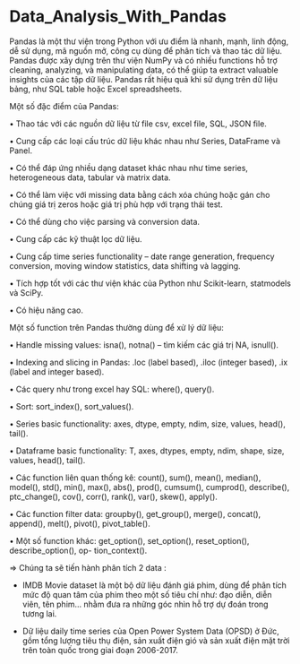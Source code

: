 # Data_Analysis_With_Pandas


Pandas là một thư viện trong Python với ưu điểm là nhanh, mạnh, linh động, dễ sử dụng, mã nguồn
mở, công cụ dùng để phân tích và thao tác dữ liệu. Pandas được xây dựng trên thư viện NumPy và
có nhiều functions hỗ trợ cleaning, analyzing, và manipulating data, có thể giúp ta extract valuable
insights của các tập dữ liệu. Pandas rất hiệu quả khi sử dụng trên dữ liệu bảng, như SQL table hoặc
Excel spreadsheets.


Một số đặc điểm của Pandas:

• Thao tác với các nguồn dữ liệu từ file csv, excel file, SQL, JSON file.

• Cung cấp các loại cấu trúc dữ liệu khác nhau như Series, DataFrame và Panel.

• Có thể đáp ứng nhiều dạng dataset khác nhau như time series, heterogeneous data, tabular và
matrix data.

• Có thể làm việc với missing data bằng cách xóa chúng hoặc gán cho chúng giá trị zeros hoặc giá
trị phù hợp với trạng thái test.

• Có thể dùng cho việc parsing và conversion data.

• Cung cấp các kỹ thuật lọc dữ liệu.

• Cung cấp time series functionality – date range generation, frequency conversion, moving window
statistics, data shifting và lagging.

• Tích hợp tốt với các thư viện khác của Python như Scikit-learn, statmodels và SciPy.

• Có hiệu năng cao.


Một số function trên Pandas thường dùng để xử lý dữ liệu:

• Handle missing values: isna(), notna() – tìm kiếm các giá trị NA, isnull().

• Indexing and slicing in Pandas: .loc (label based), .iloc (integer based), .ix (label and integer
based).

• Các query như trong excel hay SQL: where(), query().

• Sort: sort_index(), sort_values().

• Series basic functionality: axes, dtype, empty, ndim, size, values, head(), tail().

• Dataframe basic functionality: T, axes, dtypes, empty, ndim, shape, size, values, head(), tail().

• Các function liên quan thống kê: count(), sum(), mean(), median(), model(), std(), min(),
max(), abs(), prod(), cumsum(), cumprod(), describe(), ptc_change(), cov(), corr(), rank(), var(),
skew(), apply().

• Các function filter data: groupby(), get_group(), merge(), concat(), append(), melt(), pivot(),
pivot_table().

• Một số function khác: get_option(), set_option(), reset_option(), describe_option(), op-
tion_context().

=> Chúng ta sẽ tiến hành phân tích 2 data :

-  IMDB Movie dataset là một bộ dữ liệu đánh giá phim, dùng để phân tích mức độ quan tâm của phim theo một số tiêu chí như: đạo diễn, diễn viên, tên phim... nhằm đưa ra những góc nhìn hỗ trợ dự đoán trong tương lai.

- Dữ liệu daily time series của Open Power System Data (OPSD) ở Đức, gồm tổng lượng tiêu thụ điện, sản xuất điện gió và sản xuất điện mặt trời trên toàn quốc trong giai đoạn 2006-2017.
